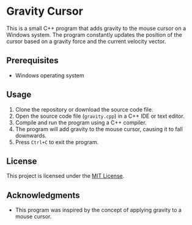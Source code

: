 # Gravity Cursor

This is a small C++ program that adds gravity to the mouse cursor on a Windows system. The program constantly updates the position of the cursor based on a gravity force and the current velocity vector.

## Prerequisites

- Windows operating system

## Usage

1. Clone the repository or download the source code file.
2. Open the source code file (`gravity.cpp`) in a C++ IDE or text editor.
3. Compile and run the program using a C++ compiler.
4. The program will add gravity to the mouse cursor, causing it to fall downwards.
5. Press `Ctrl+C` to exit the program.

## License

This project is licensed under the [MIT License](LICENSE).

## Acknowledgments

- This program was inspired by the concept of applying gravity to a mouse cursor.
